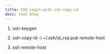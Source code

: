```yaml
---
title: SSH Login with ssh-copy-id
desc: test blog
---
```


1. ssh-keygen

2. ssh-copy-id -i ~/.ssh/id_rsa.pub remote-host 

3. ssh remote-host
